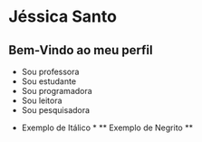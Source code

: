 # Jéssica Santo
## Bem-Vindo ao meu perfil

- Sou professora
- Sou estudante 
- Sou programadora
- Sou leitora
- Sou pesquisadora

* Exemplo de Itálico *
** Exemplo de Negrito **

